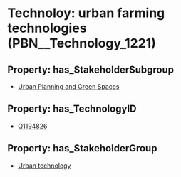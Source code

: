# Technoloy: __urban farming technologies__ (PBN__Technology_1221)

## Property: has_StakeholderSubgroup

* [Urban Planning and Green Spaces](PBN__TechSubgroup_85)

## Property: has_TechnologyID

* [Q1194826](Q1194826)

## Property: has_StakeholderGroup

* [Urban technology](PBN__TechGroup_14)

